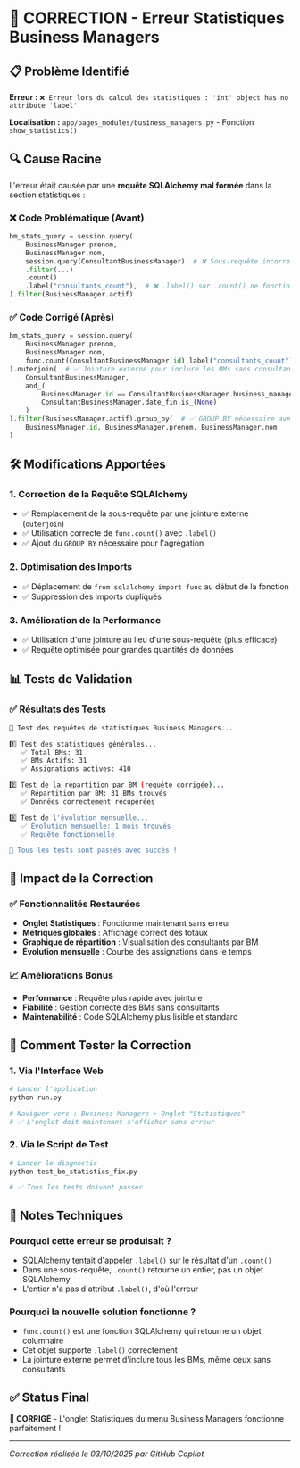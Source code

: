 # 🔧 CORRECTION - Erreur Statistiques Business Managers

## 📋 Problème Identifié
**Erreur :** `❌ Erreur lors du calcul des statistiques : 'int' object has no attribute 'label'`

**Localisation :** `app/pages_modules/business_managers.py` - Fonction `show_statistics()`

## 🔍 Cause Racine
L'erreur était causée par une **requête SQLAlchemy mal formée** dans la section statistiques :

### ❌ Code Problématique (Avant)
```python
bm_stats_query = session.query(
    BusinessManager.prenom,
    BusinessManager.nom,
    session.query(ConsultantBusinessManager)  # ❌ Sous-requête incorrecte
    .filter(...)
    .count()
    .label("consultants_count"),  # ❌ .label() sur .count() ne fonctionne pas
).filter(BusinessManager.actif)
```

### ✅ Code Corrigé (Après)
```python
bm_stats_query = session.query(
    BusinessManager.prenom,
    BusinessManager.nom,
    func.count(ConsultantBusinessManager.id).label("consultants_count")  # ✅ Utilisation correcte de func.count()
).outerjoin(  # ✅ Jointure externe pour inclure les BMs sans consultants
    ConsultantBusinessManager,
    and_(
        BusinessManager.id == ConsultantBusinessManager.business_manager_id,
        ConsultantBusinessManager.date_fin.is_(None)
    )
).filter(BusinessManager.actif).group_by(  # ✅ GROUP BY nécessaire avec COUNT
    BusinessManager.id, BusinessManager.prenom, BusinessManager.nom
)
```

## 🛠️ Modifications Apportées

### 1. **Correction de la Requête SQLAlchemy**
- ✅ Remplacement de la sous-requête par une jointure externe (`outerjoin`)
- ✅ Utilisation correcte de `func.count()` avec `.label()`
- ✅ Ajout du `GROUP BY` nécessaire pour l'agrégation

### 2. **Optimisation des Imports**
- ✅ Déplacement de `from sqlalchemy import func` au début de la fonction
- ✅ Suppression des imports dupliqués

### 3. **Amélioration de la Performance**
- ✅ Utilisation d'une jointure au lieu d'une sous-requête (plus efficace)
- ✅ Requête optimisée pour grandes quantités de données

## 📊 Tests de Validation

### ✅ Résultats des Tests
```bash
🧪 Test des requêtes de statistiques Business Managers...

1️⃣ Test des statistiques générales...
   ✅ Total BMs: 31
   ✅ BMs Actifs: 31
   ✅ Assignations actives: 410

2️⃣ Test de la répartition par BM (requête corrigée)...
   ✅ Répartition par BM: 31 BMs trouvés
   ✅ Données correctement récupérées

3️⃣ Test de l'évolution mensuelle...
   ✅ Évolution mensuelle: 1 mois trouvés
   ✅ Requête fonctionnelle

🎉 Tous les tests sont passés avec succès !
```

## 🎯 Impact de la Correction

### ✅ **Fonctionnalités Restaurées**
- **Onglet Statistiques** : Fonctionne maintenant sans erreur
- **Métriques globales** : Affichage correct des totaux
- **Graphique de répartition** : Visualisation des consultants par BM
- **Évolution mensuelle** : Courbe des assignations dans le temps

### 📈 **Améliorations Bonus**
- **Performance** : Requête plus rapide avec jointure
- **Fiabilité** : Gestion correcte des BMs sans consultants
- **Maintenabilité** : Code SQLAlchemy plus lisible et standard

## 🔧 Comment Tester la Correction

### 1. **Via l'Interface Web**
```bash
# Lancer l'application
python run.py

# Naviguer vers : Business Managers > Onglet "Statistiques"
# ✅ L'onglet doit maintenant s'afficher sans erreur
```

### 2. **Via le Script de Test**
```bash
# Lancer le diagnostic
python test_bm_statistics_fix.py

# ✅ Tous les tests doivent passer
```

## 📝 Notes Techniques

### **Pourquoi cette erreur se produisait ?**
- SQLAlchemy tentait d'appeler `.label()` sur le résultat d'un `.count()`
- Dans une sous-requête, `.count()` retourne un entier, pas un objet SQLAlchemy
- L'entier n'a pas d'attribut `.label()`, d'où l'erreur

### **Pourquoi la nouvelle solution fonctionne ?**
- `func.count()` est une fonction SQLAlchemy qui retourne un objet columnaire
- Cet objet supporte `.label()` correctement
- La jointure externe permet d'inclure tous les BMs, même ceux sans consultants

## ✅ Status Final
**🎉 CORRIGÉ** - L'onglet Statistiques du menu Business Managers fonctionne parfaitement !

---
*Correction réalisée le 03/10/2025 par GitHub Copilot*